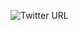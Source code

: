 ![Twitter URL](https://img.shields.io/twitter/url?style=social&url=https%3A%2F%2Ftwitter.com%2Frofidoang12%3Ft%3D-qStrHtHf89EGWM8Lrh5vw%26s%3D09)
